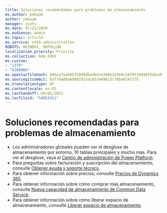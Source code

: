 ```yaml
---
title: Soluciones recomendadas para problemas de almacenamiento
ms.author: pebaum
author: pebaum
manager: scotv
ms.date: 07/21/2020
ms.audience: Admin
ms.topic: article
ms.service: o365-administration
ROBOTS: NOINDEX, NOFOLLOW
localization_priority: Priority
ms.collection: Adm_O365
ms.custom:
- "1379"
- "6200006"
ms.openlocfilehash: 84be1feab8bf1899dba4bdce389e2e384c29f9f29499f5dbcd0889b014eb1676
ms.sourcegitcommit: b5f7da89a650d2915dc652449623c78be6247175
ms.translationtype: HT
ms.contentlocale: es-ES
ms.lasthandoff: 08/05/2021
ms.locfileid: "54053411"
---
```

# <a name="recommended-solutions-for-storage-issues"></a>Soluciones recomendadas para problemas de almacenamiento

- Los administradores globales pueden ver el desglose de almacenamiento por entorno, 10 tablas principales y mucho más. Para ver el desglose, vaya al [Centro de administración de Power Platform](https://admin.powerplatform.microsoft.com/analytics/d365ce). 
- Para preguntas sobre facturación y suscripción del almacenamiento, consulte [Obtener ayuda y soporte técnico](https://docs.microsoft.com/dynamics365/customer-engagement/admin/contact-information-microsoft-dynamics-365-online-billing-support).
- Para obtener información sobre precios, consulte [Precios de Dynamics 365](https://dynamics.microsoft.com/pricing/).
- Para obtener información sobre cómo comprar más almacenamiento, consulte [Nueva capacidad de almacenamiento de Common Data Service](https://go.microsoft.com/fwlink/p/?linkid=2010782).
- Para obtener información sobre cómo liberar espacio de almacenamiento, consulte [Liberar espacio de almacenamiento](https://go.microsoft.com/fwlink/p/?linkid=2011105).